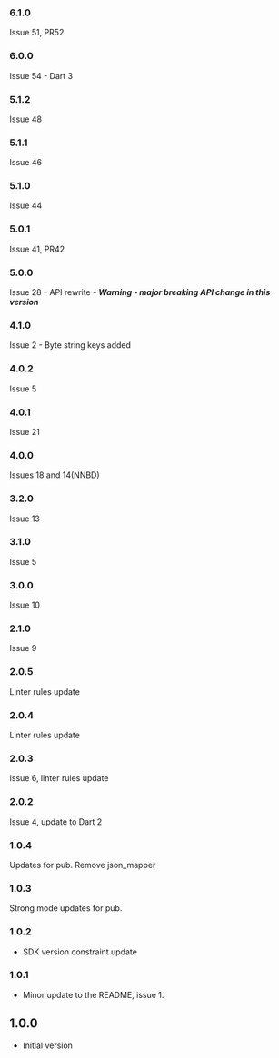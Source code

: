 ### 6.1.0
Issue 51, PR52

### 6.0.0
Issue 54 - Dart 3

### 5.1.2
Issue 48

### 5.1.1
Issue 46

### 5.1.0
Issue 44

### 5.0.1
Issue 41, PR42

### 5.0.0
Issue 28 - API rewrite - 
***Warning - major breaking API change in this version***

### 4.1.0
Issue 2 - Byte string keys added

### 4.0.2
Issue 5

### 4.0.1
Issue 21

### 4.0.0
Issues 18 and 14(NNBD)

### 3.2.0
Issue 13

### 3.1.0
Issue 5

### 3.0.0
Issue 10

### 2.1.0
Issue 9

### 2.0.5
Linter rules update

### 2.0.4
Linter rules update

### 2.0.3
Issue 6, linter rules update

### 2.0.2

Issue 4, update to Dart 2

### 1.0.4
Updates for pub. Remove json_mapper

### 1.0.3
Strong mode updates for pub.

### 1.0.2

- SDK version constraint update

### 1.0.1

- Minor update to the README, issue 1.

## 1.0.0

- Initial version

